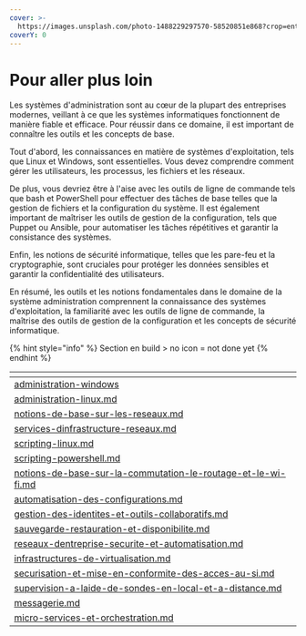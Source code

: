 ```yaml
---
cover: >-
  https://images.unsplash.com/photo-1488229297570-58520851e868?crop=entropy&cs=tinysrgb&fm=jpg&ixid=MnwxOTcwMjR8MHwxfHNlYXJjaHw2fHxkYXRhY2VudGVyfGVufDB8fHx8MTY3NTE1MDc2Mg&ixlib=rb-4.0.3&q=80
coverY: 0
---
```


# Pour aller plus loin

Les systèmes d'administration sont au cœur de la plupart des entreprises modernes, veillant à ce que les systèmes informatiques fonctionnent de manière fiable et efficace. Pour réussir dans ce domaine, il est important de connaître les outils et les concepts de base.

Tout d'abord, les connaissances en matière de systèmes d'exploitation, tels que Linux et Windows, sont essentielles. Vous devez comprendre comment gérer les utilisateurs, les processus, les fichiers et les réseaux.

De plus, vous devriez être à l'aise avec les outils de ligne de commande tels que bash et PowerShell pour effectuer des tâches de base telles que la gestion de fichiers et la configuration du système. Il est également important de maîtriser les outils de gestion de la configuration, tels que Puppet ou Ansible, pour automatiser les tâches répétitives et garantir la consistance des systèmes.

Enfin, les notions de sécurité informatique, telles que les pare-feu et la cryptographie, sont cruciales pour protéger les données sensibles et garantir la confidentialité des utilisateurs.

En résumé, les outils et les notions fondamentales dans le domaine de la système administration comprennent la connaissance des systèmes d'exploitation, la familiarité avec les outils de ligne de commande, la maîtrise des outils de gestion de la configuration et les concepts de sécurité informatique.

{% hint style="info" %}
Section en build > no icon = not done yet
{% endhint %}

<table data-card-size="large" data-view="cards"><thead><tr><th data-card-target data-type="content-ref"></th></tr></thead><tbody><tr><td><a href="administration-windows/">administration-windows</a></td></tr><tr><td><a href="administration-linux.md">administration-linux.md</a></td></tr><tr><td><a href="notions-de-base-sur-les-reseaux.md">notions-de-base-sur-les-reseaux.md</a></td></tr><tr><td><a href="services-dinfrastructure-reseaux.md">services-dinfrastructure-reseaux.md</a></td></tr><tr><td><a href="scripting-linux.md">scripting-linux.md</a></td></tr><tr><td><a href="scripting-powershell.md">scripting-powershell.md</a></td></tr><tr><td><a href="notions-de-base-sur-la-commutation-le-routage-et-le-wi-fi.md">notions-de-base-sur-la-commutation-le-routage-et-le-wi-fi.md</a></td></tr><tr><td><a href="automatisation-des-configurations.md">automatisation-des-configurations.md</a></td></tr><tr><td><a href="gestion-des-identites-et-outils-collaboratifs.md">gestion-des-identites-et-outils-collaboratifs.md</a></td></tr><tr><td><a href="sauvegarde-restauration-et-disponibilite.md">sauvegarde-restauration-et-disponibilite.md</a></td></tr><tr><td><a href="reseaux-dentreprise-securite-et-automatisation.md">reseaux-dentreprise-securite-et-automatisation.md</a></td></tr><tr><td><a href="infrastructures-de-virtualisation.md">infrastructures-de-virtualisation.md</a></td></tr><tr><td><a href="securisation-et-mise-en-conformite-des-acces-au-si.md">securisation-et-mise-en-conformite-des-acces-au-si.md</a></td></tr><tr><td><a href="supervision-a-laide-de-sondes-en-local-et-a-distance.md">supervision-a-laide-de-sondes-en-local-et-a-distance.md</a></td></tr><tr><td><a href="messagerie.md">messagerie.md</a></td></tr><tr><td><a href="micro-services-et-orchestration.md">micro-services-et-orchestration.md</a></td></tr></tbody></table>
